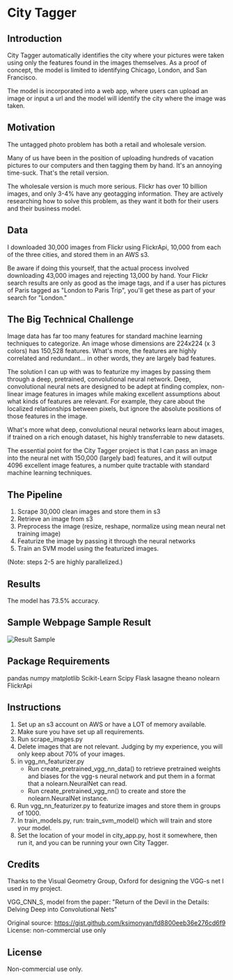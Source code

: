 # City Tagger

## Introduction

City Tagger automatically identifies the city where your pictures were taken using only the features found in the images themselves.  As a proof of concept, the model is limited to identifying Chicago, London, and San Francisco.

The model is incorporated into a web app, where users can upload an image or input a url and the model will identify the city where the image was taken.

## Motivation

The untagged photo problem has both a retail and wholesale version.

Many of us have been in the position of uploading hundreds of vacation pictures to our computers and then tagging them by hand.  It's an annoying time-suck.  That's the retail version.

The wholesale version is much more serious.  Flickr has over 10 billion images, and only 3-4% have any geotagging information.  They are actively researching how to solve this problem, as they want it both for their users and their business model.

## Data
I downloaded 30,000 images from Flickr using FlickrApi, 10,000 from each of the three cities, and stored them in an AWS s3.

Be aware if doing this yourself, that the actual process involved downloading 43,000 images and rejecting 13,000 by hand.  Your Flickr search results are only as good as the image tags, and if a user has pictures of Paris tagged as "London to Paris Trip", you'll get these as part of your search for "London."  

## The Big Technical Challenge

Image data has far too many features for standard machine learning techniques to categorize.  An image whose dimensions are 224x224 (x 3 colors) has 150,528 features.  What's more, the features are highly correlated and redundant... in other words, they are largely bad features.

The solution I can up with was to featurize my images by passing them through a deep, pretrained, convolutional neural network.  Deep, convolutional neural nets are designed to be adept at finding complex, non-linear image features in images while making excellent assumptions about what kinds of features are relevant.  For example, they care about the localized relationships between pixels, but ignore the absolute positions of those features in the image.    

What's more what deep, convolutional neural networks learn about images, if trained on a rich enough dataset, his highly transferrable to new datasets.

The essential point for the City Tagger project is that I can pass an image into the neural net with 150,000 (largely bad) features, and it will output 4096 excellent image features, a number quite tractable with standard machine learning techniques.

## The Pipeline

1.  Scrape 30,000 clean images and store them in s3
2.  Retrieve an image from s3
3.  Preprocess the image (resize, reshape, normalize using mean neural net training image)
4.  Featurize the image by passing it through the neural networks
5. Train an SVM model using the featurized images.

(Note: steps 2-5 are highly parallelized.)

## Results

The model has 73.5% accuracy.

## Sample Webpage Sample Result

![Result Sample](https://raw.github.com/k-lev/City_Tagger/master/img/home_page.png)

## Package Requirements
pandas
numpy
matplotlib
Scikit-Learn
Scipy
Flask
lasagne
theano
nolearn
FlickrApi

## Instructions

1. Set up an s3 account on AWS or have a LOT of memory available.
2. Make sure you have set up all requirements.
3. Run scrape_images.py
4. Delete images that are not relevant.  Judging by my experience, you will only keep about 70% of your images.
5.  in vgg_nn_featurizer.py
    - Run create_pretrained_vgg_nn_data() to retrieve pretrained weights and biases for the vgg-s neural network and put them in a format that a nolearn.NeuralNet can read.
    - Run create_pretrained_vgg_nn() to create and store the nolearn.NeuralNet instance.
6. Run vgg_nn_featurizer.py to featurize images and store them in groups of 1000.
7.  In train_models.py, run:  train_svm_model() which will train and store your model.
8. Set the location of your model in city_app.py, host it somewhere, then run it, and you can be running your own City Tagger.

## Credits
Thanks to the Visual Geometry Group, Oxford for designing the VGG-s net I used in my project.

VGG_CNN_S, model from the paper:
  "Return of the Devil in the Details: Delving Deep into Convolutional Nets"

Original source: https://gist.github.com/ksimonyan/fd8800eeb36e276cd6f9
License: non-commercial use only

## License

Non-commercial use only.  
